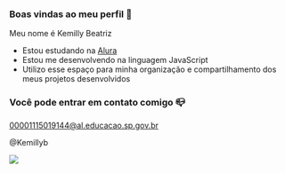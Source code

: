 ### Boas vindas ao meu perfil 💙

Meu nome é Kemilly Beatriz

- Estou estudando na [Alura](https://www.alura.com.br)
- Estou me desenvolvendo na linguagem JavaScript
- Utilizo esse espaço para minha organização e compartilhamento dos meus projetos desenvolvidos

### Você pode entrar em contato comigo 📪

00001115019144@al.educacao.sp.gov.br

@Kemillyb

![](https://media1.tenor.com/m/mIeJMlmLcB0AAAAC/barbie-diy.gif)
